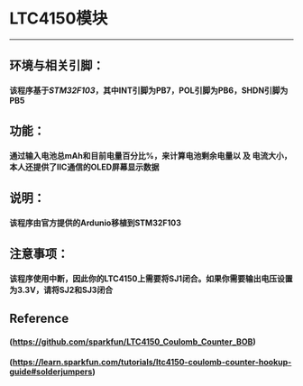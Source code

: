 # LTC4150模块
---
## 环境与相关引脚：
#### 该程序基于*STM32F103*，其中INT引脚为PB7，POL引脚为PB6，SHDN引脚为PB5
## 功能：
#### 通过输入电池总mAh和目前电量百分比%，来计算电池剩余电量以 及 电流大小，本人还提供了IIC通信的OLED屏幕显示数据
## 说明：
#### 该程序由官方提供的Ardunio移植到STM32F103
## 注意事项：
#### 该程序使用中断，因此你的LTC4150上需要将SJ1闭合。如果你需要输出电压设置为3.3V，请将SJ2和SJ3闭合

## Reference
#### (https://github.com/sparkfun/LTC4150_Coulomb_Counter_BOB)
#### (https://learn.sparkfun.com/tutorials/ltc4150-coulomb-counter-hookup-guide#solderjumpers)
